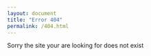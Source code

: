```yaml
---
layout: document
title: "Error 404"
permalink: /404.html
---
```


<div class="error-message">Sorry the site your are looking for does not exist</div>

